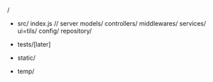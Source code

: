 / 
  - src/
    index.js // server
    models/
    controllers/
    middlewares/
    services/
    ui=tils/
    config/
    repository/

  - tests/[later]
  - static/
  - temp/
